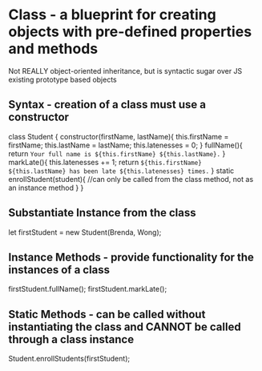 # Class - a blueprint for creating objects with pre-defined properties and methods

Not REALLY object-oriented inheritance, but is syntactic sugar over JS existing prototype based objects

## Syntax - creation of a class must use a constructor

class Student {
constructor(firstName, lastName){
this.firstName = firstName;
this.lastName = lastName;
this.latenesses = 0;
}
fullName(){
return `Your full name is ${this.firstName} ${this.lastName}.`
}
markLate(){
this.latenesses += 1;
return `${this.firstName} ${this.lastName} has been late ${this.latenesses} times.`
}
static enrollStudent(student){
//can only be called from the class method, not as an instance method
}
}

## Substantiate Instance from the class

let firstStudent = new Student(Brenda, Wong);

## Instance Methods - provide functionality for the instances of a class

firstStudent.fullName();
firstStudent.markLate();

## Static Methods - can be called without instantiating the class and CANNOT be called through a class instance

Student.enrollStudents(firstStudent);
